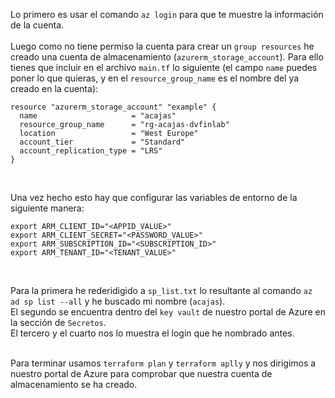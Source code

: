 Lo primero es usar el comando `az login` para que te muestre la información de la cuenta.<br><br>
Luego como no tiene permiso la cuenta para crear un `group resources` he creado una cuenta de almacenamiento (`azurerm_storage_account`). Para ello tienes que incluir en el archivo `main.tf` lo siguiente (el campo `name` puedes poner lo que quieras, y en el `resource_group_name` es el nombre del ya creado en la cuenta):
```
resource "azurerm_storage_account" "example" {
  name                     = "acajas"
  resource_group_name      = "rg-acajas-dvfinlab"
  location                 = "West Europe"
  account_tier             = "Standard"
  account_replication_type = "LRS"
}
```
<br>

Una vez hecho esto hay que configurar las variables de entorno de la siguiente manera:
```
export ARM_CLIENT_ID="<APPID_VALUE>"
export ARM_CLIENT_SECRET="<PASSWORD_VALUE>"
export ARM_SUBSCRIPTION_ID="<SUBSCRIPTION_ID>"
export ARM_TENANT_ID="<TENANT_VALUE>"
```
<br>

Para la primera he rederidigido a `sp_list.txt` lo resultante al comando `az ad sp list --all` y he buscado mi nombre (`acajas`).<br>
El segundo se encuentra dentro del `key vault` de nuestro portal de Azure en la sección de `Secretos`.<br>
El tercero y el cuarto nos lo muestra el login que he nombrado antes.<br>
<br>

Para terminar usamos `terraform plan` y `terraform aplly` y nos dirigimos a nuestro portal de Azure para comprobar que nuestra cuenta de almacenamiento se ha creado.
